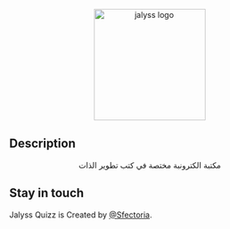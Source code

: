 <p align="center">
  <a href="https://jalyss.com/ar/" target="blank"><img src="https://jalyss.com/img/prestashop-logo-1610973135.jpg" width="200" alt="jalyss logo" /></a>
</p>

  <!--[![Backers on Open Collective](https://opencollective.com/nest/backers/badge.svg)](https://opencollective.com/nest#backer)
  [![Sponsors on Open Collective](https://opencollective.com/nest/sponsors/badge.svg)](https://opencollective.com/nest#sponsor)-->

## Description

 <p align="center">مكتبة الكترونبة مختصة في كتب تطوير الذات</p>

## Stay in touch

Jalyss Quizz is Created by [@Sfectoria](https://www.sfectoria.com/).

